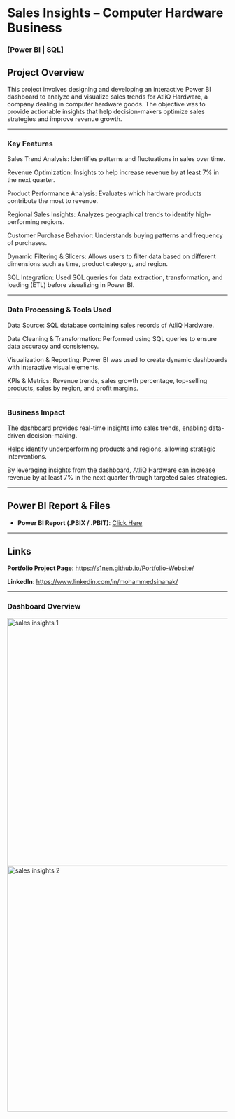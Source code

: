 # Sales Insights – Computer Hardware Business

### [Power BI | SQL]

## Project Overview

This project involves designing and developing an interactive Power BI dashboard to analyze and visualize sales trends for AtliQ Hardware, a company dealing in computer hardware goods. The objective was to provide actionable insights that help decision-makers optimize sales strategies and improve revenue growth.

---

### Key Features

Sales Trend Analysis: Identifies patterns and fluctuations in sales over time.

Revenue Optimization: Insights to help increase revenue by at least 7% in the next quarter.

Product Performance Analysis: Evaluates which hardware products contribute the most to revenue.

Regional Sales Insights: Analyzes geographical trends to identify high-performing regions.

Customer Purchase Behavior: Understands buying patterns and frequency of purchases.

Dynamic Filtering & Slicers: Allows users to filter data based on different dimensions such as time, product category, and region.

SQL Integration: Used SQL queries for data extraction, transformation, and loading (ETL) before visualizing in Power BI.

---

### Data Processing & Tools Used

Data Source: SQL database containing sales records of AtliQ Hardware.

Data Cleaning & Transformation: Performed using SQL queries to ensure data accuracy and consistency.

Visualization & Reporting: Power BI was used to create dynamic dashboards with interactive visual elements.

KPIs & Metrics: Revenue trends, sales growth percentage, top-selling products, sales by region, and profit margins.

---

### Business Impact

The dashboard provides real-time insights into sales trends, enabling data-driven decision-making.

Helps identify underperforming products and regions, allowing strategic interventions.

By leveraging insights from the dashboard, AtliQ Hardware can increase revenue by at least 7% in the next quarter through targeted sales strategies.

---

## **Power BI Report & Files**
- **Power BI Report (.PBIX / .PBIT)**: [Click Here](https://app.powerbi.com/reportEmbed?reportId=abac6bc4-a664-46e6-a417-67e93b150f47&autoAuth=true&ctid=ac96d080-3376-4e49-9cbc-95f21bf77faa)   

---

## **Links**  
 **Portfolio Project Page**: https://s1nen.github.io/Portfolio-Website/

 **LinkedIn**: https://www.linkedin.com/in/mohammedsinanak/

---

### **Dashboard Overview**
<img width="566" alt="sales insights 1" src="https://github.com/user-attachments/assets/f9a5e989-1f61-4194-921c-e0e4802220c3" />

<img width="562" alt="sales insights 2" src="https://github.com/user-attachments/assets/4ddcc72b-c8a7-447b-921d-0ae85789eaa9" />

